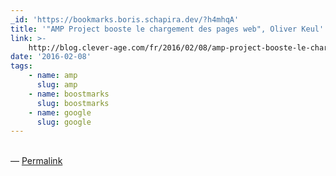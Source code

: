 ```yaml
---
_id: 'https://bookmarks.boris.schapira.dev/?h4mhqA'
title: '"AMP Project booste le chargement des pages web", Oliver Keul'
link: >-
    http://blog.clever-age.com/fr/2016/02/08/amp-project-booste-le-chargement-des-pages-web/
date: '2016-02-08'
tags:
    - name: amp
      slug: amp
    - name: boostmarks
      slug: boostmarks
    - name: google
      slug: google
---
```


<br>&#8212;
<a href="https://bookmarks.boris.schapira.dev/?h4mhqA" title="Permalink">Permalink</a>
